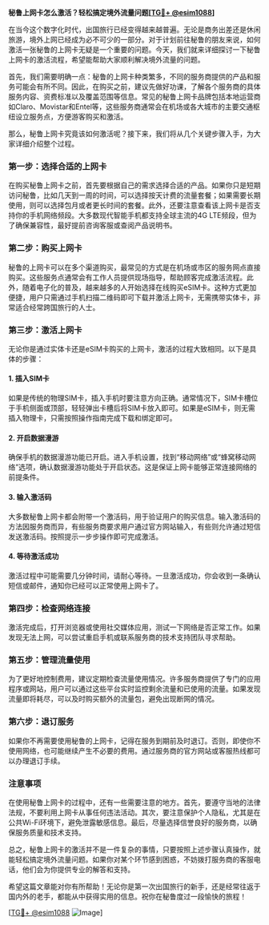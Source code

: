 **秘鲁上网卡怎么激活？轻松搞定境外流量问题[[TG💪+ @esim1088](https://t.me/s/esim1088)]**

在当今这个数字化时代，出国旅行已经变得越来越普遍。无论是商务出差还是休闲旅游，境外上网已经成为必不可少的一部分。对于计划前往秘鲁的朋友来说，如何激活一张秘鲁的上网卡无疑是一个重要的问题。今天，我们就来详细探讨一下秘鲁上网卡的激活流程，希望能帮助大家顺利解决境外流量的问题。

首先，我们需要明确一点：秘鲁的上网卡种类繁多，不同的服务商提供的产品和服务可能会有所不同。因此，在购买之前，建议先做好功课，了解各个服务商的具体服务内容、资费标准以及覆盖范围等信息。常见的秘鲁上网卡品牌包括本地运营商如Claro、Movistar和Entel等，这些服务商通常会在机场或各大城市的主要交通枢纽设立服务点，方便游客购买和激活。

那么，秘鲁上网卡究竟该如何激活呢？接下来，我们将从几个关键步骤入手，为大家详细介绍整个过程。

### **第一步：选择合适的上网卡**
在购买秘鲁上网卡之前，首先要根据自己的需求选择合适的产品。如果你只是短期访问秘鲁，比如几天到一周的时间，可以选择按天计费的流量套餐；如果需要长期使用，则可以选择包月或者更长时间的套餐。此外，还要注意查看该上网卡是否支持你的手机网络频段。大多数现代智能手机都支持全球主流的4G LTE频段，但为了确保兼容性，最好提前咨询客服或查阅产品说明书。

### **第二步：购买上网卡**
秘鲁的上网卡可以在多个渠道购买，最常见的方式是在机场或市区的服务网点直接购买。这些服务点通常会有工作人员提供现场指导，帮助顾客完成激活流程。此外，随着电子化的普及，越来越多的人开始选择在线购买eSIM卡。这种方式更加便捷，用户只需通过手机扫描二维码即可下载并激活上网卡，无需携带实体卡，非常适合经常跨国旅行的人士。

### **第三步：激活上网卡**
无论你是通过实体卡还是eSIM卡购买的上网卡，激活的过程大致相同。以下是具体的步骤：

#### **1. 插入SIM卡**
如果是传统的物理SIM卡，插入手机时要注意方向正确。通常情况下，SIM卡槽位于手机侧面或顶部，轻轻弹出卡槽后将SIM卡放入即可。如果是eSIM卡，则无需插入物理卡，只需按照操作指南完成下载和绑定即可。

#### **2. 开启数据漫游**
确保手机的数据漫游功能已开启。进入手机设置，找到“移动网络”或“蜂窝移动网络”选项，确认数据漫游功能处于开启状态。这是保证上网卡能够正常连接网络的前提条件。

#### **3. 输入激活码**
大多数秘鲁上网卡都会附带一个激活码，用于验证用户的购买信息。输入激活码的方法因服务商而异，有些服务商要求用户通过官方网站输入，有些则允许通过短信发送激活码。按照提示一步步操作即可完成激活。

#### **4. 等待激活成功**
激活过程中可能需要几分钟时间，请耐心等待。一旦激活成功，你会收到一条确认短信或邮件，通知你已经可以正常使用上网卡了。

### **第四步：检查网络连接**
激活完成后，打开浏览器或使用社交媒体应用，测试一下网络是否正常工作。如果发现无法上网，可以尝试重启手机或联系服务商的技术支持团队寻求帮助。

### **第五步：管理流量使用**
为了更好地控制费用，建议定期检查流量使用情况。许多服务商提供了专门的应用程序或网站，用户可以通过这些平台实时监控剩余流量和已使用的流量。如果发现流量即将耗尽，可以及时购买额外的流量包，避免出现断网的情况。

### **第六步：退订服务**
如果你不再需要使用秘鲁的上网卡，记得在服务到期前及时退订。否则，即使你不使用网络，也可能继续产生不必要的费用。通过服务商的官方网站或客服热线都可以办理退订手续。

### **注意事项**
在使用秘鲁上网卡的过程中，还有一些需要注意的地方。首先，要遵守当地的法律法规，不要利用上网卡从事任何违法活动。其次，要注意保护个人隐私，尤其是在公共Wi-Fi环境下，避免泄露敏感信息。最后，尽量选择信誉良好的服务商，以确保服务质量和技术支持。

总之，秘鲁上网卡的激活并不是一件复杂的事情，只要按照上述步骤认真操作，就能轻松搞定境外流量问题。如果你对某个环节感到困惑，不妨拨打服务商的客服电话，他们会为你提供专业的解答和支持。

希望这篇文章能对你有所帮助！无论你是第一次出国旅行的新手，还是经常往返于国内外的老手，都能从中获得实用的信息。祝你在秘鲁度过一段愉快的旅程！

[[TG💪+ @esim1088](https://t.me/s/esim1088) ![Image](https://i.postimg.cc/4NQfJmqS/Snipaste-2025-05-13-00-14-12.png)]